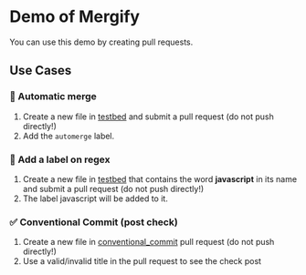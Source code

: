 # Demo of Mergify

You can use this demo by creating pull requests.

## Use Cases

### 🔀 Automatic merge

1. Create a new file in
   [testbed](https://github.com/Mergifyio/demo/new/main/testbed) and submit a
   pull request (do not push directly!)
2. Add the ``automerge`` label.

### 🎯 Add a label on regex

1. Create a new file in
   [testbed](https://github.com/Mergifyio/demo/new/main/testbed) that contains the word **javascript** in its name and submit a
   pull request (do not push directly!)
2. The label javascript will be added to it.

### ✅ Conventional Commit (post check)

1. Create a new file in
   [conventional_commit](https://github.com/Mergifyio/demo/new/main/conventional_commit)
   pull request (do not push directly!)
2. Use a valid/invalid title in the pull request to see the check post
